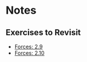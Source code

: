 # Notes

## Exercises to Revisit

- [Forces: 2.9](https://natureofcode.com/forces/#exercise-29)
- [Forces: 2.10](https://natureofcode.com/forces/#exercise-210)